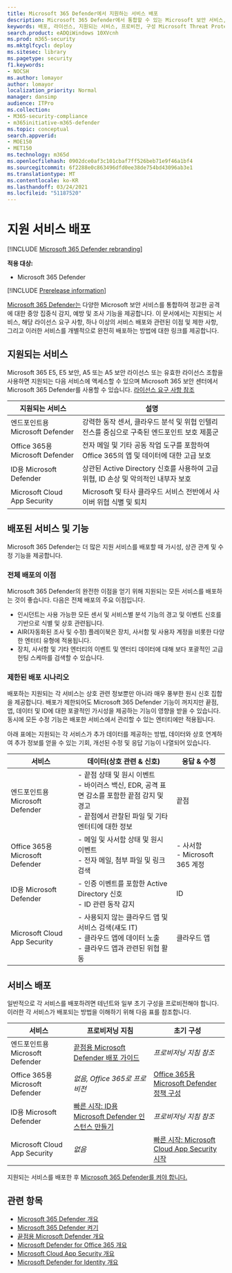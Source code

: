 ```yaml
---
title: Microsoft 365 Defender에서 지원하는 서비스 배포
description: Microsoft 365 Defender에서 통합할 수 있는 Microsoft 보안 서비스, 라이선스 요구 사항 및 배포 절차에 대해 자세히 알아보시고
keywords: 배포, 라이선스, 지원되는 서비스, 프로비전, 구성 Microsoft Threat Protection, M365, 라이선스 자격, Microsoft Defender ATP, MDATP, Office 365 ATP, Azure ATP, Microsoft Cloud App Security, MCAS, 고급 위협 방지, E5, A5, EMS
search.product: eADQiWindows 10XVcnh
ms.prod: m365-security
ms.mktglfcycl: deploy
ms.sitesec: library
ms.pagetype: security
f1.keywords:
- NOCSH
ms.author: lomayor
author: lomayor
localization_priority: Normal
manager: dansimp
audience: ITPro
ms.collection:
- M365-security-compliance
- m365initiative-m365-defender
ms.topic: conceptual
search.appverid:
- MOE150
- MET150
ms.technology: m365d
ms.openlocfilehash: 0902dce0af3c101cbaf7ff526beb71e9f46a1bf4
ms.sourcegitcommit: 6f2288e0c863496dfd0ee38de754bd43096ab3e1
ms.translationtype: MT
ms.contentlocale: ko-KR
ms.lasthandoff: 03/24/2021
ms.locfileid: "51187520"
---
```

# <a name="deploy-supported-services"></a>지원 서비스 배포

[!INCLUDE [Microsoft 365 Defender rebranding](../includes/microsoft-defender.md)]


**적용 대상:**
- Microsoft 365 Defender

[!INCLUDE [Prerelease information](../includes/prerelease.md)]

[Microsoft 365 Defender는](microsoft-365-defender.md) 다양한 Microsoft 보안 서비스를 통합하여 정교한 공격에 대한 중앙 집중식 감지, 예방 및 조사 기능을 제공합니다. 이 문서에서는 지원되는 서비스, 해당 라이선스 요구 사항, 하나 이상의 서비스 배포와 관련된 이점 및 제한 사항, 그리고 이러한 서비스를 개별적으로 완전히 배포하는 방법에 대한 링크를 제공합니다.

## <a name="supported-services"></a>지원되는 서비스
Microsoft 365 E5, E5 보안, A5 또는 A5 보안 라이선스 또는 유효한 라이선스 조합을 사용하면 지원되는 다음 서비스에 액세스할 수 있으며 Microsoft 365 보안 센터에서 Microsoft 365 Defender를 사용할 수 있습니다. [라이선스 요구 사항 참조](prerequisites.md#licensing-requirements)

| 지원되는 서비스 | 설명 |
| ------ | ------ |
| 엔드포인트용 Microsoft Defender | 강력한 동작 센서, 클라우드 분석 및 위협 인텔리전스를 중심으로 구축된 엔드포인트 보호 제품군 |
|Office 365용 Microsoft Defender | 전자 메일 및 기타 공동 작업 도구를 포함하여 Office 365의 앱 및 데이터에 대한 고급 보호 |
| ID용 Microsoft Defender | 상관된 Active Directory 신호를 사용하여 고급 위협, ID 손상 및 악의적인 내부자 보호 |
| Microsoft Cloud App Security | Microsoft 및 타사 클라우드 서비스 전반에서 사이버 위협 식별 및 퇴치 |

## <a name="deployed-services-and-functionality"></a>배포된 서비스 및 기능
Microsoft 365 Defender는 더 많은 지원 서비스를 배포할 때 가시성, 상관 관계 및 수정 기능을 제공합니다.

### <a name="benefits-of-full-deployment"></a>전체 배포의 이점
Microsoft 365 Defender의 완전한 이점을 얻기 위해 지원되는 모든 서비스를 배포하는 것이 좋습니다. 다음은 전체 배포의 주요 이점입니다.
- 인시던트는 사용 가능한 모든 센서 및 서비스별 분석 기능의 경고 및 이벤트 신호를 기반으로 식별 및 상호 관련됩니다.
- AIR(자동화된 조사 및 수정) 플레이북은 장치, 사서함 및 사용자 계정을 비롯한 다양한 엔터티 유형에 적용됩니다.
- 장치, 사서함 및 기타 엔터티의 이벤트 및 엔터티 데이터에 대해 보다 포괄적인 고급 헌팅 스케마를 검색할 수 있습니다.

### <a name="limited-deployment-scenarios"></a>제한된 배포 시나리오
배포하는 지원되는 각 서비스는 상호 관련 정보뿐만 아니라 매우 풍부한 원시 신호 집합을 제공합니다. 배포가 제한되어도 Microsoft 365 Defender 기능이 꺼지지만 끝점, 앱, 데이터 및 ID에 대한 포괄적인 가시성을 제공하는 기능이 영향을 받을 수 있습니다. 동시에 모든 수정 기능은 배포한 서비스에서 관리할 수 있는 엔터티에만 적용됩니다.

아래 표에는 지원되는 각 서비스가 추가 데이터를 제공하는 방법, 데이터와 상호 연계하여 추가 정보를 얻을 수 있는 기회, 개선된 수정 및 응답 기능이 나열되어 있습니다.

| 서비스 | 데이터(상호 관련 & 신호) | 응답 & 수정 |
| ------ | ------ | ------ |
| 엔드포인트용 Microsoft Defender | - 끝점 상태 및 원시 이벤트<br />- 바이러스 백신, EDR, 공격 표면 감소를 포함한 끝점 감지 및 경고<br />- 끝점에서 관찰된 파일 및 기타 엔터티에 대한 정보 | 끝점 |
|Office 365용 Microsoft Defender | - 메일 및 사서함 상태 및 원시 이벤트<br />- 전자 메일, 첨부 파일 및 링크 검색 | - 사서함<br />- Microsoft 365 계정 |
| ID용 Microsoft Defender | - 인증 이벤트를 포함한 Active Directory 신호<br />- ID 관련 동작 감지 | ID |
| Microsoft Cloud App Security | - 사용되지 않는 클라우드 앱 및 서비스 검색(섀도 IT)<br />- 클라우드 앱에 데이터 노출<br />- 클라우드 앱과 관련된 위협 활동 | 클라우드 앱 |

## <a name="deploy-the-services"></a>서비스 배포
일반적으로 각 서비스를 배포하려면 테넌트와 일부 초기 구성을 프로비전해야 합니다. 이러한 각 서비스가 배포되는 방법을 이해하기 위해 다음 표를 참조합니다.

| 서비스 | 프로비저닝 지침 | 초기 구성 |
| ------ | ------ | ------ |
| 엔드포인트용 Microsoft Defender | [끝점용 Microsoft Defender 배포 가이드](../defender-endpoint/deployment-phases.md) | *프로비저닝 지침 참조* |
|Office 365용 Microsoft Defender | *없음, Office 365로 프로비전* | [Office 365용 Microsoft Defender 정책 구성](/microsoft-365/security/defender-365-security/defender-for-office-365#configure-atp-policies) |
| ID용 Microsoft Defender | [빠른 시작: ID용 Microsoft Defender 인스턴스 만들기](/azure-advanced-threat-protection/install-atp-step1) | *프로비저닝 지침 참조* |
| Microsoft Cloud App Security | *없음* | [빠른 시작: Microsoft Cloud App Security 시작](/cloud-app-security/getting-started-with-cloud-app-security) |

지원되는 서비스를 배포한 후 [Microsoft 365 Defender를 켜야 합니다.](m365d-enable.md)

## <a name="related-topics"></a>관련 항목

- [Microsoft 365 Defender 개요](microsoft-365-defender.md)
- [Microsoft 365 Defender 켜기](m365d-enable.md)
- [끝점용 Microsoft Defender 개요](../defender-endpoint/microsoft-defender-endpoint.md)
- [Microsoft Defender for Office 365 개요](../defender-365-security/defender-for-office-365.md)
- [Microsoft Cloud App Security 개요](/cloud-app-security/what-is-cloud-app-security)
- [Microsoft Defender for Identity 개요](/azure-advanced-threat-protection/what-is-atp)
